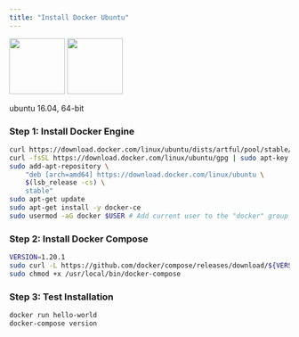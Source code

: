 ```yaml
---
title: "Install Docker Ubuntu"
---
```


<img src="/images/docker.png" height="100">
<img src="/images/ubuntu.png" height="100">

<span class="w3-tag w3-green">ubuntu 16.04, 64-bit</span> 

### Step 1: Install Docker Engine

```sh
curl https://download.docker.com/linux/ubuntu/dists/artful/pool/stable/amd64/docker-ce_18.03.0~ce-0~ubuntu_amd64.deb
curl -fsSL https://download.docker.com/linux/ubuntu/gpg | sudo apt-key add -
sudo add-apt-repository \
    "deb [arch=amd64] https://download.docker.com/linux/ubuntu \
    $(lsb_release -cs) \
    stable"
sudo apt-get update
sudo apt-get install -y docker-ce
sudo usermod -aG docker $USER # Add current user to the "docker" group
```

### Step 2: Install Docker Compose

```sh
VERSION=1.20.1
sudo curl -L https://github.com/docker/compose/releases/download/${VERSION}/docker-compose-`uname -s`-`uname -m` -o /usr/local/bin/docker-compose
sudo chmod +x /usr/local/bin/docker-compose
```

### Step 3: Test Installation

```sh
docker run hello-world
docker-compose version
```